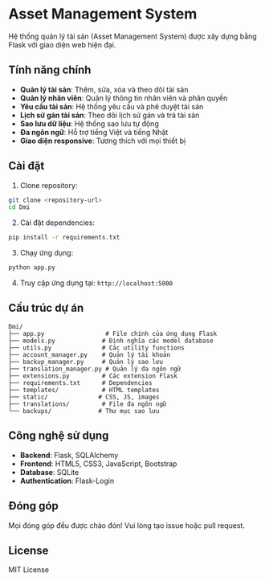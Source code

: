 # Asset Management System

Hệ thống quản lý tài sản (Asset Management System) được xây dựng bằng Flask với giao diện web hiện đại.

## Tính năng chính

- **Quản lý tài sản**: Thêm, sửa, xóa và theo dõi tài sản
- **Quản lý nhân viên**: Quản lý thông tin nhân viên và phân quyền
- **Yêu cầu tài sản**: Hệ thống yêu cầu và phê duyệt tài sản
- **Lịch sử gán tài sản**: Theo dõi lịch sử gán và trả tài sản
- **Sao lưu dữ liệu**: Hệ thống sao lưu tự động
- **Đa ngôn ngữ**: Hỗ trợ tiếng Việt và tiếng Nhật
- **Giao diện responsive**: Tương thích với mọi thiết bị

## Cài đặt

1. Clone repository:
```bash
git clone <repository-url>
cd Dmi
```

2. Cài đặt dependencies:
```bash
pip install -r requirements.txt
```

3. Chạy ứng dụng:
```bash
python app.py
```

4. Truy cập ứng dụng tại: `http://localhost:5000`

## Cấu trúc dự án

```
Dmi/
├── app.py                 # File chính của ứng dụng Flask
├── models.py             # Định nghĩa các model database
├── utils.py              # Các utility functions
├── account_manager.py    # Quản lý tài khoản
├── backup_manager.py     # Quản lý sao lưu
├── translation_manager.py # Quản lý đa ngôn ngữ
├── extensions.py         # Các extension Flask
├── requirements.txt      # Dependencies
├── templates/            # HTML templates
├── static/              # CSS, JS, images
├── translations/         # File đa ngôn ngữ
└── backups/             # Thư mục sao lưu
```

## Công nghệ sử dụng

- **Backend**: Flask, SQLAlchemy
- **Frontend**: HTML5, CSS3, JavaScript, Bootstrap
- **Database**: SQLite
- **Authentication**: Flask-Login

## Đóng góp

Mọi đóng góp đều được chào đón! Vui lòng tạo issue hoặc pull request.

## License

MIT License 